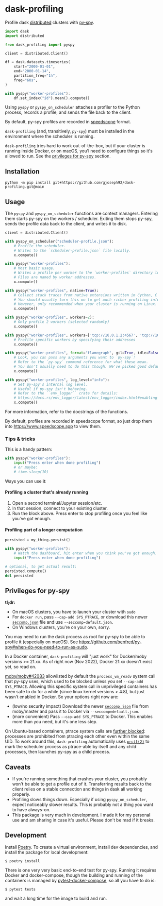 # dask-profiling

Profile dask [distributed](https://github.com/dask/distributed) clusters with [py-spy](https://github.com/benfred/py-spy).

```python
import dask
import distributed

from dask_profiling import pyspy

client = distributed.Client()

df = dask.datasets.timeseries(
    start="2000-01-01",
    end="2000-01-14",
    partition_freq="1h",
    freq="60s",
)

with pyspy("worker-profiles"):
    df.set_index("id").mean().compute()
```

Using `pyspy` or `pyspy_on_scheduler` attaches a profiler to the Python process, records a profile, and sends the file back to the client.

By default, py-spy profiles are recorded in [speedscope](https://www.speedscope.app/) format.

`dask-profiling` (and, transitively, `py-spy`) must be installed in the environment where the scheduler is running.

`dask-profiling` tries hard to work out-of-the-box, but if your cluster is running inside Docker, or on macOS, you'l need to configure things so it's allowed to run. See the [privileges for py-spy](#privileges-for-py-spy) section.

## Installation

```
python -m pip install git+https://github.com/gjoseph92/dask-profiling.git@main
```

## Usage

The `pyspy` and `pyspy_on_scheduler` functions are context managers. Entering them starts py-spy on the workers / scheduler. Exiting them stops py-spy, sends the profile data back to the client, and writes it to disk.

```python
client = distributed.Client()

with pyspy_on_scheduler("scheduler-profile.json"):
    # Profile the scheduler.
    # Writes to the `scheduler-profile.json` file locally.
    x.compute()

with pyspy("worker-profiles"):
    # Most basic usage.
    # Writes a profile per worker to the `worker-profiles` directory locally.
    # Files are named by worker addresses.
    x.compute()

with pyspy("worker-profiles", native=True):
    # Collect stack traces from native extensions written in Cython, C or C++.
    # You should usually turn this on to get much richer profiling information.
    # However, only recommended when your cluster is running on Linux.
    x.compute()

with pyspy("worker-profiles", workers=2):
    # Only profile 2 workers (selected randomly)
    x.compute()

with pyspy("worker-profiles", workers=['tcp://10.0.1.2:4567', 'tcp://10.0.1.3:5678']):
    # Profile specific workers by specifying their addresses
    x.compute()

with pyspy("worker-profiles", format="flamegraph", gil=True, idle=False, nonblocking=True, extra_pyspy_args=["--foo", "bar"]):
    # Look, you can pass any arguments you want to `py-spy`!
    # Refer to the `py-spy` command reference for what these mean.
    # You don't usually need to do this though. We've picked good defaults for you.
    x.compute()

with pyspy("worker-profiles", log_level="info"):
    # Set py-spy's internal log level.
    # Useful if py-spy isn't behaving.
    # Refer to the ``env_logger`` crate for details:
    # https://docs.rs/env_logger/latest/env_logger/index.html#enabling-logging
    x.compute()
```

For more information, refer to the docstrings of the functions.

By default, profiles are recorded in speedscope format, so just drop them into https://www.speedscope.app to view them.

### Tips & tricks

This is a handy pattern:

```python
with pyspy("worker-profiles"):
    input("Press enter when done profiling")
    # or maybe:
    # time.sleep(10)
```

Ways you can use it:

#### Profiling a cluster that's already running

1. Open a second terminal/Jupyter session/etc.
1. In that session, connect to your existing cluster.
1. Run the block above. Press enter to stop profiling once you feel like you've got enough.

#### Profiling part of a longer computation

```python
persisted = my_thing.persist()

with pyspy("worker-profiles"):
    # Watch the dashboard, hit enter when you think you've got enough.
    input("Press enter when done profiling")

# optional, to get actual result:
persisted.compute()
del persisted
```

## Privileges for py-spy

**tl;dr:**
* On macOS clusters, you have to launch your cluster with `sudo`
* For `docker run`, pass `--cap-add SYS_PTRACE`, or download this newer [`seccomp.json`](https://github.com/moby/moby/blob/d39b075302c27f77b2de413697a5aacb034d8286/profiles/seccomp/default.json) file and use `--seccomp=default.json`.
* On Windows clusters, you're on your own, sorry.

You may need to run the dask process as root for py-spy to be able to profile it (especially on macOS). See https://github.com/benfred/py-spy#when-do-you-need-to-run-as-sudo.

In a Docker container, `dask-profiling` will "just work" for Docker/moby versions >= 21.xx. As of right now (Nov 2022), Docker 21.xx doesn't exist yet, so read on.

[moby/moby#42083](https://github.com/moby/moby/pull/42083/files) allowlisted by default the `process_vm_readv` system call that py-spy uses, which used to be blocked unless you set `--cap-add SYS_PTRACE`. Allowing this specific system call in unprivileged containers has been safe to do for a while (since linux kernel versions > 4.8), but just wasn't enabled in Docker. So your options right now are:
* (low/no security impact) Download the newer [`seccomp.json`](https://github.com/moby/moby/blob/d39b075302c27f77b2de413697a5aacb034d8286/profiles/seccomp/default.json) file from moby/master and pass it to Docker via `--seccomp=default.json`.
* (more convenient) Pass `--cap-add SYS_PTRACE` to Docker. This enables more than you need, but it's one less step.

On Ubuntu-based containers, ptrace system calls are [further blocked](https://www.kernel.org/doc/Documentation/admin-guide/LSM/Yama.rst): processes are prohibited from ptracing each other even within the same UID. To work around this, `dask-profiling` automatically uses [`prctl(2)`](https://man7.org/linux/man-pages/man2/prctl.2.html) to mark the scheduler process as ptrace-able by itself and any child processes, then launches py-spy as a child process.

## Caveats

* If you're running something that crashes your cluster, you probably won't be able to get a profile out of it. Transferring results back to the client relies on a stable connection and things in dask all working properly.
* Profiling slows things down. Especially if using `pyspy_on_scheduler`, expect noticeably slower results. This is probably not a thing you want to have always-on.
* This package is very much in development. I made it for my personal use and am sharing in case it's useful. Please don't be mad if it breaks.

## Development

Install [Poetry](https://python-poetry.org/docs/#installation). To create a virtual environment, install dev dependencies, and install the package for local development:

```
$ poetry install
```

There is one very very basic end-to-end test for py-spy. Running it requires Docker and docker-compose, though the building and running of the containers is managed by [pytest-docker-compose](https://github.com/pytest-docker-compose/pytest-docker-compose), so all you have to do is:

```
$ pytest tests
```
and wait a long time for the image to build and run.

